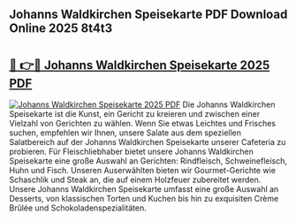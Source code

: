 ## Johanns Waldkirchen Speisekarte PDF Download Online 2025 8t4t3

# <h2><a href="http://gc8oo11.nevu.top/?p=Johanns+Waldkirchen+Speisekarte">🔗 👉🔴 Johanns Waldkirchen Speisekarte 2025 PDF</a></h2>

[![Johanns Waldkirchen Speisekarte 2025 PDF](https://i.imgur.com/dBaPXMq.png)](http://gc8oo11.nevu.top/?p=Johanns+Waldkirchen+Speisekarte)
Die Johanns Waldkirchen Speisekarte ist die Kunst, ein Gericht zu kreieren und zwischen einer Vielzahl von Gerichten zu wählen. Wenn Sie etwas Leichtes und Frisches suchen, empfehlen wir Ihnen, unsere Salate aus dem speziellen Salatbereich auf der Johanns Waldkirchen Speisekarte unserer Cafeteria zu probieren. Für Fleischliebhaber bietet unsere Johanns Waldkirchen Speisekarte eine große Auswahl an Gerichten: Rindfleisch, Schweinefleisch, Huhn und Fisch. Unseren Auserwählten bieten wir Gourmet-Gerichte wie Schaschlik und Steak an, die auf einem Holzfeuer zubereitet werden. Unsere Johanns Waldkirchen Speisekarte umfasst eine große Auswahl an Desserts, von klassischen Torten und Kuchen bis hin zu exquisiten Crème Brûlée und Schokoladenspezialitäten.
